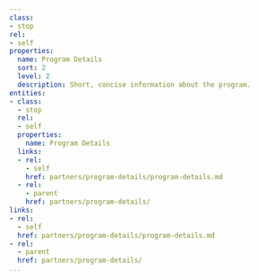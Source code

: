 ```yaml
---
class:
- stop
rel:
- self
properties:
  name: Program Details
  sort: 2
  level: 2
  description: Short, concise information about the program.
entities:
- class:
  - stop
  rel:
  - self
  properties:
    name: Program Details
  links:
  - rel:
    - self
    href: partners/program-details/program-details.md
  - rel:
    - parent
    href: partners/program-details/
links:
- rel:
  - self
  href: partners/program-details/program-details.md
- rel:
  - parent
  href: partners/program-details/
...
```

